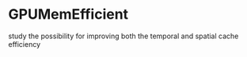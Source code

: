 # GPUMemEfficient
study the possibility for improving both the temporal and spatial cache efficiency

